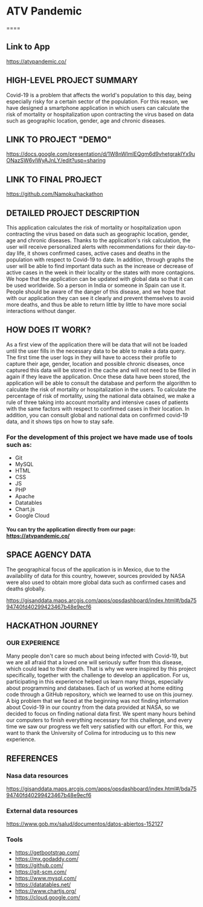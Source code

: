 # ATV Pandemic
====
## Link to App
https://atvpandemic.co/
## HIGH-LEVEL PROJECT SUMMARY
Covid-19 is a problem that affects the world's population to this day, being especially risky for a certain sector of the population. For this reason, we have designed a smartphone application in which users can calculate the risk of mortality or hospitalization upon contracting the virus based on data such as geographic location, gender, age and chronic diseases.

## LINK TO PROJECT "DEMO"
https://docs.google.com/presentation/d/1W8nWImlEQgm6d9vhetgrakIYx9uONazSW6vlWyAJnLY/edit?usp=sharing

## LINK TO FINAL PROJECT
https://github.com/Namoku/hackathon

## DETAILED PROJECT DESCRIPTION
This application calculates the risk of mortality or hospitalization upon contracting the virus based on data such as geographic location, gender, age and chronic diseases. Thanks to the application's risk calculation, the user will receive personalized alerts with recommendations for their day-to-day life, it shows confirmed cases, active cases and deaths in the population with respect to Covid-19 to date.
In addition, through graphs the user will be able to find important data such as the increase or decrease of active cases in the week in their locality or the states with more contagions. We hope that the application can be updated with global data so that it can be used worldwide. So a person in India or someone in Spain can use it. People should be aware of the danger of this disease, and we hope that with our application they can see it clearly and prevent themselves to avoid more deaths, and thus be able to return little by little to have more social interactions without danger. 

## HOW DOES IT WORK?
As a first view of the application there will be data that will not be loaded until the user fills in the necessary data to be able to make a data query.
The first time the user logs in they will have to access their profile to capture their age, gender, location and possible chronic diseases, once captured this data will be stored in the cache and will not need to be filled in again if they leave the application.
Once these data have been stored, the application will be able to consult the database and perform the algorithm to calculate the risk of mortality or hospitalization in the users.
To calculate the percentage of risk of mortality, using the national data obtained, we make a rule of three taking into account mortality and intensive cases of patients with the same factors with respect to confirmed cases in their location.
In addition, you can consult global and national data on confirmed covid-19 data, and it shows tips on how to stay safe.
### For the development of this project we have made use of tools such as:
- Git
- MySQL
- HTML
- CSS
- JS
- PHP
- Apache
- Datatables
- Chart.js
- Google Cloud
#### You can try the application directly from our page: https://atvpandemic.co/

## SPACE AGENCY DATA
The geographical focus of the application is in Mexico, due to the availability of data for this country, however, sources provided by NASA were also used to obtain more global data such as confirmed cases and deaths globally.

https://gisanddata.maps.arcgis.com/apps/opsdashboard/index.html#/bda7594740fd40299423467b48e9ecf6
## HACKATHON JOURNEY
### OUR EXPERIENCE
Many people don't care so much about being infected with Covid-19, but we are all afraid that a loved one will seriously suffer from this disease, which could lead to their death. That is why we were inspired by this project specifically, together with the challenge to develop an application. 
For us, participating in this experience helped us learn many things, especially about programming and databases. Each of us worked at home editing code through a GitHub repository, which we learned to use on this journey. A big problem that we faced at the beginning was not finding information about Covid-19 in our country from the data provided at NASA, so we decided to focus on finding national data first. We spent many hours behind our computers to finish everything necessary for this challenge, and every time we saw our progress we felt very satisfied with our effort. For this, we want to thank the University of Colima for introducing us to this new experience.

## REFERENCES
### Nasa data resources
https://gisanddata.maps.arcgis.com/apps/opsdashboard/index.html#/bda7594740fd40299423467b48e9ecf6
### External data resources
https://www.gob.mx/salud/documentos/datos-abiertos-152127
### Tools
- https://getbootstrap.com/
- https://mx.godaddy.com/
- https://github.com/
- https://git-scm.com/
- https://www.mysql.com/
- https://datatables.net/
- https://www.chartjs.org/
- https://cloud.google.com/
